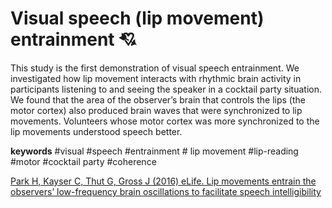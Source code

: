 # Visual speech (lip movement) entrainment 💘
This study is the first demonstration of visual speech entrainment. We  investigated how lip movement interacts with rhythmic brain activity in participants listening to and seeing the speaker in a cocktail party situation.  We found that the area of the observer’s brain that controls the lips (the motor cortex) also produced brain waves that were synchronized to lip movements. Volunteers whose motor cortex was more synchronized to the lip movements understood speech better. 

**keywords**
#visual #speech #entrainment # lip movement #lip-reading #motor #cocktail party #coherence

[Park H, Kayser C, Thut G, Gross J (2016) eLife. Lip movements entrain the observers’ low-frequency brain oscillations to facilitate speech intelligibility](https://doi.org/10.7554/eLife.14521)
